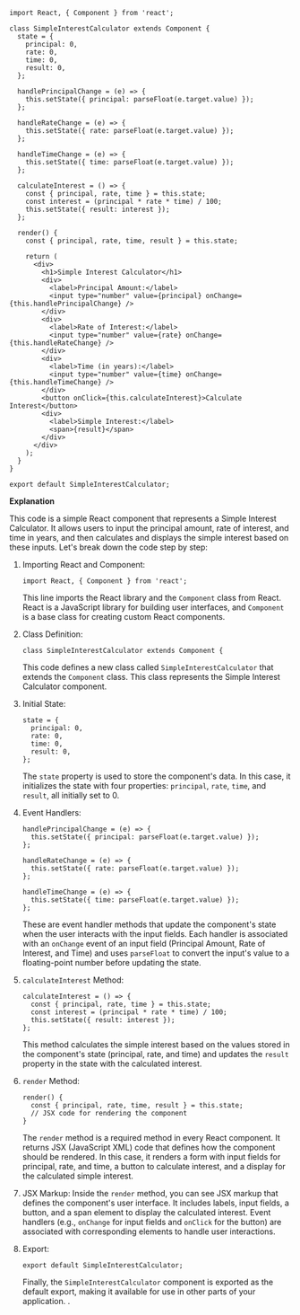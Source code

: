 ```
import React, { Component } from 'react';

class SimpleInterestCalculator extends Component {
  state = {
    principal: 0,
    rate: 0,
    time: 0,
    result: 0,
  };

  handlePrincipalChange = (e) => {
    this.setState({ principal: parseFloat(e.target.value) });
  };

  handleRateChange = (e) => {
    this.setState({ rate: parseFloat(e.target.value) });
  };

  handleTimeChange = (e) => {
    this.setState({ time: parseFloat(e.target.value) });
  };

  calculateInterest = () => {
    const { principal, rate, time } = this.state;
    const interest = (principal * rate * time) / 100;
    this.setState({ result: interest });
  };

  render() {
    const { principal, rate, time, result } = this.state;

    return (
      <div>
        <h1>Simple Interest Calculator</h1>
        <div>
          <label>Principal Amount:</label>
          <input type="number" value={principal} onChange={this.handlePrincipalChange} />
        </div>
        <div>
          <label>Rate of Interest:</label>
          <input type="number" value={rate} onChange={this.handleRateChange} />
        </div>
        <div>
          <label>Time (in years):</label>
          <input type="number" value={time} onChange={this.handleTimeChange} />
        </div>
        <button onClick={this.calculateInterest}>Calculate Interest</button>
        <div>
          <label>Simple Interest:</label>
          <span>{result}</span>
        </div>
      </div>
    );
  }
}

export default SimpleInterestCalculator;
```

**Explanation**

This code is a simple React component that represents a Simple Interest Calculator. It allows users to input the principal amount, rate of interest, and time in years, and then calculates and displays the simple interest based on these inputs. Let's break down the code step by step:

1. Importing React and Component:
   ```
   import React, { Component } from 'react';
   ```
   This line imports the React library and the `Component` class from React. React is a JavaScript library for building user interfaces, and `Component` is a base class for creating custom React components.

2. Class Definition:
   ```
   class SimpleInterestCalculator extends Component {
   ```
   This code defines a new class called `SimpleInterestCalculator` that extends the `Component` class. This class represents the Simple Interest Calculator component.

3. Initial State:
   ```
   state = {
     principal: 0,
     rate: 0,
     time: 0,
     result: 0,
   };
   ```
   The `state` property is used to store the component's data. In this case, it initializes the state with four properties: `principal`, `rate`, `time`, and `result`, all initially set to 0.

4. Event Handlers:
   ```
   handlePrincipalChange = (e) => {
     this.setState({ principal: parseFloat(e.target.value) });
   };

   handleRateChange = (e) => {
     this.setState({ rate: parseFloat(e.target.value) });
   };

   handleTimeChange = (e) => {
     this.setState({ time: parseFloat(e.target.value) });
   };
   ```
   These are event handler methods that update the component's state when the user interacts with the input fields. Each handler is associated with an `onChange` event of an input field (Principal Amount, Rate of Interest, and Time) and uses `parseFloat` to convert the input's value to a floating-point number before updating the state.

5. `calculateInterest` Method:
   ```
   calculateInterest = () => {
     const { principal, rate, time } = this.state;
     const interest = (principal * rate * time) / 100;
     this.setState({ result: interest });
   };
   ```
   This method calculates the simple interest based on the values stored in the component's state (principal, rate, and time) and updates the `result` property in the state with the calculated interest.

6. `render` Method:
   ```
   render() {
     const { principal, rate, time, result } = this.state;
     // JSX code for rendering the component
   }
   ```
   The `render` method is a required method in every React component. It returns JSX (JavaScript XML) code that defines how the component should be rendered. In this case, it renders a form with input fields for principal, rate, and time, a button to calculate interest, and a display for the calculated simple interest.

7. JSX Markup:
   Inside the `render` method, you can see JSX markup that defines the component's user interface. It includes labels, input fields, a button, and a span element to display the calculated interest. Event handlers (e.g., `onChange` for input fields and `onClick` for the button) are associated with corresponding elements to handle user interactions.

8. Export:
   ```
   export default SimpleInterestCalculator;
   ```
   Finally, the `SimpleInterestCalculator` component is exported as the default export, making it available for use in other parts of your application.
.